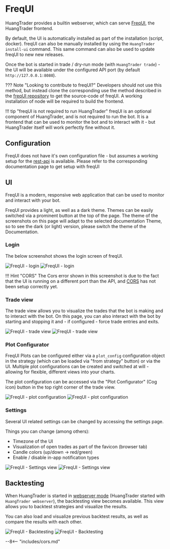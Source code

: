 # FreqUI

HuangTrader provides a builtin webserver, which can serve [FreqUI](https://github.com/HuangTrader/frequi), the HuangTrader frontend.

By default, the UI is automatically installed as part of the installation (script, docker).
freqUI can also be manually installed by using the `HuangTrader install-ui` command.
This same command can also be used to update freqUI to new new releases.

Once the bot is started in trade / dry-run mode (with `HuangTrader trade`) - the UI will be available under the configured API port (by default `http://127.0.0.1:8080`).

??? Note "Looking to contribute to freqUI?"
    Developers should not use this method, but instead clone the corresponding use the method described in the [freqUI repository](https://github.com/HuangTrader/frequi) to get the source-code of freqUI. A working installation of node will be required to build the frontend.

!!! tip "freqUI is not required to run HuangTrader"
    freqUI is an optional component of HuangTrader, and is not required to run the bot.
    It is a frontend that can be used to monitor the bot and to interact with it - but HuangTrader itself will work perfectly fine without it.

## Configuration

FreqUI does not have it's own configuration file - but assumes a working setup for the [rest-api](rest-api.md) is available.
Please refer to the corresponding documentation page to get setup with freqUI

## UI

FreqUI is a modern, responsive web application that can be used to monitor and interact with your bot.

FreqUI provides a light, as well as a dark theme.
Themes can be easily switched via a prominent button at the top of the page.
The theme of the screenshots on this page will adapt to the selected documentation Theme, so to see the dark (or light) version, please switch the theme of the Documentation.

### Login

The below screenshot shows the login screen of freqUI.

![FreqUI - login](assets/frequi-login-CORS.png#only-dark)
![FreqUI - login](assets/frequi-login-CORS-light.png#only-light)

!!! Hint "CORS"
    The Cors error shown in this screenshot is due to the fact that the UI is running on a different port than the API, and [CORS](#cors) has not been setup correctly yet.

### Trade view

The trade view allows you to visualize the trades that the bot is making and to interact with the bot.
On this page, you can also interact with the bot by starting and stopping it and - if configured - force trade entries and exits.

![FreqUI - trade view](assets/freqUI-trade-pane-dark.png#only-dark)
![FreqUI - trade view](assets/freqUI-trade-pane-light.png#only-light)

### Plot Configurator

FreqUI Plots can be configured either via a `plot_config` configuration object in the strategy (which can be loaded via "from strategy" button) or via the UI.
Multiple plot configurations can be created and switched at will - allowing for flexible, different views into your charts.

The plot configuration can be accessed via the "Plot Configurator" (Cog icon) button in the top right corner of the trade view.

![FreqUI - plot configuration](assets/freqUI-plot-configurator-dark.png#only-dark)
![FreqUI - plot configuration](assets/freqUI-plot-configurator-light.png#only-light)

### Settings


Several UI related settings can be changed by accessing the settings page.

Things you can change (among others):

* Timezone of the UI
* Visualization of open trades as part of the favicon (browser tab)
* Candle colors (up/down -> red/green)
* Enable / disable in-app notification types

![FreqUI - Settings view](assets/frequi-settings-dark.png#only-dark)
![FreqUI - Settings view](assets/frequi-settings-light.png#only-light)

## Backtesting

When HuangTrader is started in [webserver mode](utils.md#webserver-mode) (HuangTrader started with `HuangTrader webserver`), the backtesting view becomes available.
This view allows you to backtest strategies and visualize the results.

You can also load and visualize previous backtest results, as well as compare the results with each other.

![FreqUI - Backtesting](assets/freqUI-backtesting-dark.png#only-dark)
![FreqUI - Backtesting](assets/freqUI-backtesting-light.png#only-light)


--8<-- "includes/cors.md"

